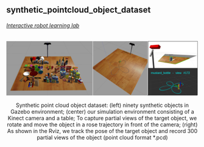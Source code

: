 ## synthetic_pointcloud_object_dataset
###### [Interactive robot learning lab](https://www.ai.rug.nl/irl-lab/)

<p align="center">
  <img src="imgs/overview.png" width="800" title="">
</p>
<p align="center">
  Synthetic point cloud object dataset: (left) ninety synthetic objects in Gazebo environment; (center) our simulation environment consisting of a Kinect camera and a table; To capture partial views of the target object, we rotate and move the object in a rose trajectory in front of the camera; (right) As shown in the Rviz, we track the pose of the target object and record 300 partial views of the object (point cloud format *.pcd)
</p>
